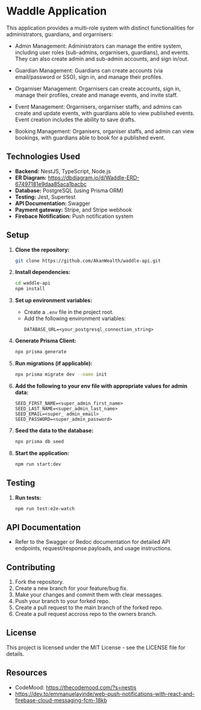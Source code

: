 # Waddle Application

This application provides a multi-role system with distinct functionalities for administrators, guardians, and orgarnisers:

- Admin Management: Administrators can manage the entire system, including user roles (sub-admins, orgarnisers, guardians), and events. They can also create admin and sub-admin accounts, and sign in/out.

- Guardian Management: Guardians can create accounts (via email/password or SSO), sign in, and manage their profiles.

- Orgarniser Management: Orgarnisers can create accounts, sign in, manage their profiles, create and manage events, and invite staff.

- Event Management: Orgarnisers, orgarniser staffs, and admins can create and update events, with guardians able to view published events. Event creation includes the ability to save drafts.

- Booking Management: Organisers, organiser staffs, and admin can view bookings, with guardians able to book for a published event.

## Technologies Used

- **Backend:** NestJS, TypeScript, Node.js
- **ER Diagram:** https://dbdiagram.io/d/Waddle-ERD-67497181e9daa85aca1bacbc
- **Database:** PostgreSQL (using Prisma ORM)
- **Testing:** Jest, Supertest
- **API Documentation:** Swagger
- **Payment gateway:** Stripe, and Stripe webhook
- **Firebace Notification:** Push notification system

## Setup

1. **Clone the repository:**

   ```bash
   git clone https://github.com/AkanWealth/waddle-api.git
   ```

2. **Install dependencies:**

   ```bash
   cd waddle-api
   npm install
   ```

3. **Set up environment variables:**

   - Create a `.env` file in the project root.
   - Add the following environment variables:
     ```
     DATABASE_URL=<your_postgresql_connection_string>
     ```

4. **Generate Prisma Client:**

   ```bash
   npx prisma generate
   ```

5. **Run migrations (if applicable):**

   ```bash
   npx prisma migrate dev --name init
   ```

6. **Add the following to your env file with appropriate values for admin data:**

   ```
   SEED_FIRST_NAME=<super_admin_first_name>
   SEED_LAST_NAME=<super_admin_last_name>
   SEED_EMAIL=<super_ admin_email>
   SEED_PASSWORD=<super_admin_password>
   ```

7. **Seed the data to the database:**

   ```bash
   npx prisma db seed
   ```

8. **Start the application:**
   ```bash
   npm run start:dev
   ```

## Testing

1. **Run tests:**
   ```bash
   npm run test:e2e-watch
   ```

## API Documentation

- Refer to the Swagger or Redoc documentation for detailed API endpoints, request/response payloads, and usage instructions.

## Contributing

1. Fork the repository.
2. Create a new branch for your feature/bug fix.
3. Make your changes and commit them with clear messages.
4. Push your branch to your forked repo.
5. Create a pull request to the main branch of the forked repo.
6. Create a pull request accross repo to the owners branch.

## License

This project is licensed under the MIT License - see the LICENSE file for details.

## Resources

- CodeMood: https://thecodemood.com/?s=nestjs
- https://dev.to/emmanuelayinde/web-push-notifications-with-react-and-firebase-cloud-messaging-fcm-18kb

